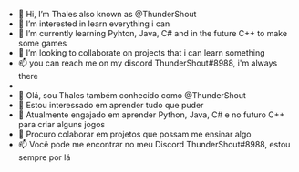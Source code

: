 - 👋 Hi, I’m Thales also known as @ThunderShout
- 👀 I’m interested in learn everything i can
- 🌱 I’m currently learning Pyhton, Java, C# and in the future C++ to make some games
- 💞️ I’m looking to collaborate on projects that i can learn something 
- 📫 you can reach me on my discord ThunderShout#8988, i'm always there
- <br>
- 👋 Olá, sou Thales também conhecido como @ThunderShout
- 👀 Estou interessado em aprender tudo que puder
- 🌱 Atualmente engajado em aprender Python, Java, C# e no futuro C++ para criar alguns jogos
- 💞️ Procuro colaborar em projetos que possam me ensinar algo
- 📫 Você pode me encontrar no meu Discord ThunderShout#8988, estou sempre por lá
<!---
ThunderShout/ThunderShout is a ✨ special ✨ repository because its `README.md` (this file) appears on your GitHub profile.
You can click the Preview link to take a look at your changes.
--->
